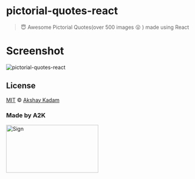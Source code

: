 # pictorial-quotes-react

> :innocent: Awesome Pictorial Quotes(over 500 images :open_mouth: ) made using React

# Screenshot

![pictorial-quotes-react](http://imgur.com/WWs02rQ.png)

## License

[MIT](LICENSE.md) © [Akshay Kadam](https://github.com/deadcoder0904)

### Made by A2K

<img src="http://imgur.com/jfmA33n.png" alt="Sign" width=250 height=130 />
